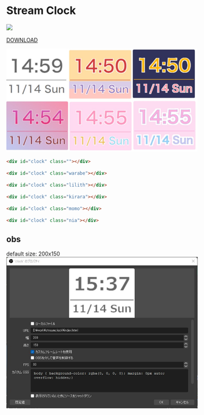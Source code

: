 # Stream Clock

![](https://img.shields.io/static/v1?label=LICENSE&message=MIT&color=blue)


[DOWNLOAD](https://github.com/mafumafuultu/streamclock/archive/refs/heads/main.zip)

![](./sample.jpg)

```html
<div id="clock" class=""></div>
```
```html
<div id="clock" class="warabe"></div>
```
```html
<div id="clock" class="lilith"></div>
```
```html
<div id="clock" class="kirara"></div>
```
```html
<div id="clock" class="momo"></div>
```
```html
<div id="clock" class="nia"></div>
```

## obs
default size: 200x150
![](./obs.jpg)